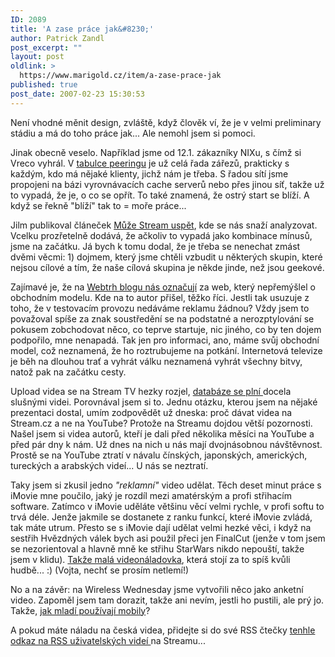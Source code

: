 ```yaml
---
ID: 2089
title: 'A zase práce jak&#8230;'
author: Patrick Zandl
post_excerpt: ""
layout: post
oldlink: >
  https://www.marigold.cz/item/a-zase-prace-jak
published: true
post_date: 2007-02-23 15:30:53
---
```

Není vhodné měnit design, zvláště, když člověk ví, že je v velmi preliminary stádiu a má do toho práce jak... Ale nemohl jsem si pomoci. 

Jinak obecně veselo. Například jsme od 12.1. zákazníky NIXu, s čímž si Vreco vyhrál. V <a href="http://www.nix.cz/peering.php?lg=cz&kid=89">tabulce peeringu</a> je už celá řada zářezů, prakticky s každým, kdo má nějaké klienty, jichž nám je třeba. S řadou sítí jsme propojeni na bázi vyrovnávacích cache serverů nebo přes jinou síť, takže už to vypadá, že je, o co se opřít. To také znamená, že ostrý start se blíží. A když se řekně "blíží" tak to = moře práce... 

Jilm publikoval článeček <a href="http://jilm.blog.lupa.cz/0702/muze-stream-uspet">Může Stream uspět</a>, kde se nás snaží analyzovat. Vcelku prozřetelně dodává, že ačkoliv to vypadá jako kombinace mínusů, jsme na začátku. Já bych k tomu dodal, že je třeba se nenechat zmást dvěmi věcmi: 1) dojmem, který jsme chtěli vzbudit u některých skupin, které nejsou cílové a tím, že naše cílová skupina je někde jinde, než jsou geekové. 

Zajímavé je, že na <a href="http://blog.webtrh.cz/vlastnosti-uspesny-startup">Webtrh blogu nás označují</a> za web, který nepřemýšlel o obchodním modelu.  Kde na to autor přišel, těžko říci. Jestli tak usuzuje z toho, že v testovacím provozu nedáváme reklamu žádnou? Vždy jsem to považoval spíše za znak soustředění se na podstatné a nerozptylování se pokusem zobchodovat něco, co teprve startuje, nic jiného, co by ten dojem podpořilo, mne nenapadá. Tak jen pro informaci, ano, máme svůj obchodní model, což neznamená, že ho roztrubujeme na potkání. Internetová televize je běh na dlouhou trať a vyhrát válku neznamená vyhrát všechny bitvy, natož pak na začátku cesty. 

Upload videa se na Stream TV hezky rozjel, <a href="http://www.stream.cz/?m=video&a=videolist">databáze se plní </a>docela slušnými videi. Porovnával jsem si to. Jednu otázku, kterou jsem na nějaké prezentaci dostal, umím zodpovědět už dneska: proč dávat videa na Stream.cz a ne na YouTube? Protože na Streamu dojdou větší pozornosti. Našel jsem si videa autorů, kteří je dali před několika měsíci na YouTube a před pár dny k nám. Už dnes na nich u nás mají dvojnásobnou návštěvnost. Prostě se na YouTube ztratí v návalu čínských, japonských, amerických, tureckých a arabských videí... U nás se neztratí. 

Taky jsem si zkusil jedno <em>"reklamní"</em> video udělat. Těch deset minut práce s iMovie mne poučilo, jaký je rozdíl mezi amatérským a profi střihacím software. Zatímco v iMovie uděláte většinu věcí velmi rychle, v profi softu to trvá déle. Jenže jakmile se dostanete z ranku funkcí, které iMovie zvládá, tak máte utrum. Přesto se s iMovie dají udělat velmi hezké věci, i když na sestřih Hvězdných válek bych asi použil přeci jen FinalCut (jenže v tom jsem se nezorientoval a hlavně mně ke střihu StarWars nikdo nepouští, takže jsem v klidu). <a href="http://www.stream.cz/video/997-it-galerka/">Takže malá videonáladovka</a>, která stojí za to spíš kvůli hudbě... :) (Vojta, nechť se prosím netlemí!)

No a na závěr: na Wireless Wednesday jsme vytvořili něco jako anketní video. Zapoměl jsem tam dorazit, takže ani nevím, jestli ho pustili, ale prý jo. Takže, <a href="http://www.stream.cz/clanek/400-jak-pouzivas-svuj-mobil">jak mladí používají mobily</a>?

A pokud máte náladu na česká videa, přidejte si do své RSS čtečky <a href="http://www.stream.cz/?m=rss&a=main&rss_type=video">tenhle odkaz na RSS uživatelských videí </a>na Streamu...